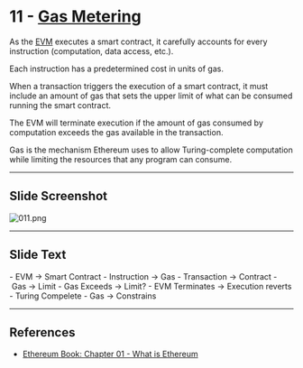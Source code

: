 # 11 - [Gas Metering](Gas%20Metering.md)

As the [EVM](EVM.md) executes a smart contract, it carefully accounts for every instruction (computation, data access, etc.). 

Each instruction has a predetermined cost in units of gas. 

When a transaction triggers the execution of a smart contract, it must include an amount of gas that sets the upper limit of what can be consumed running the smart contract. 

The EVM will terminate execution if the amount of gas consumed by computation exceeds the gas available in the transaction. 

Gas is the mechanism Ethereum uses to allow Turing-complete computation while limiting the resources that any program can consume.


___
## Slide Screenshot
![011.png](../../images/ethereum101/011.png)
___
## Slide Text
- EVM -> Smart Contract
- Instruction -> Gas
- Transaction -> Contract
- Gas -> Limit
- Gas Exceeds -> Limit?
- EVM Terminates -> Execution reverts
- Turing Compelete
	- Gas -> Constrains

___
## References
- [Ethereum Book: Chapter 01 - What is Ethereum](https://github.com/ethereumbook/ethereumbook/blob/develop/01what-is.asciidoc)